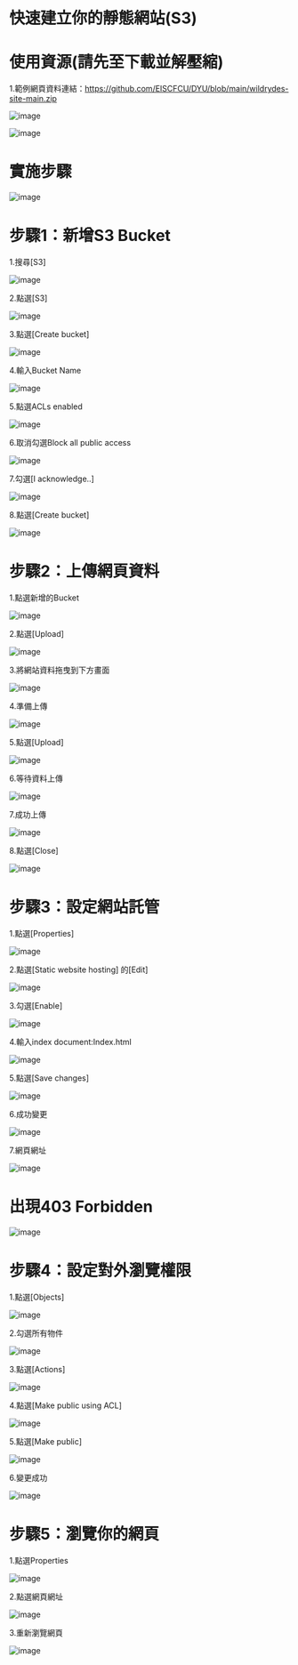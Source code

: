 # 快速建立你的靜態網站(S3)

# 使用資源(請先至下載並解壓縮)

1.範例網頁資料連結：https://github.com/EISCFCU/DYU/blob/main/wildrydes-site-main.zip

![image](https://user-images.githubusercontent.com/103306835/172284892-ede94367-6210-4eee-82c0-6827c34e37d3.png)



![image](https://user-images.githubusercontent.com/103306835/172282220-a0910688-7052-4f5f-8db7-151ad27f84fa.png)

# 實施步驟

![image](https://user-images.githubusercontent.com/103306835/172282245-df7b6c48-5437-4886-9b6b-86295e4ff3b9.png)

# 步驟1：新增S3 Bucket


1.搜尋[S3]

![image](https://user-images.githubusercontent.com/103306835/172282851-47dacda8-4944-4158-9055-e6582adc1564.png)

2.點選[S3]

![image](https://user-images.githubusercontent.com/103306835/172282920-d203c3f1-ec29-41e4-9c33-3170d79aaee1.png)

3.點選[Create bucket]

![image](https://user-images.githubusercontent.com/103306835/172282943-af99edbc-a263-4df4-b157-f84328ca2440.png)

4.輸入Bucket Name

![image](https://user-images.githubusercontent.com/103306835/172282979-c217e597-2bf0-4edc-a8c2-b82eda31e468.png)

5.點選ACLs enabled

![image](https://user-images.githubusercontent.com/103306835/172283009-17a21a22-dac6-48f1-b8e4-b135f6b751ea.png)

6.取消勾選Block all public access

![image](https://user-images.githubusercontent.com/103306835/172283035-f8ca5fe2-3117-49f8-9d84-2eaf918d7e02.png)

7.勾選[I acknowledge..]

![image](https://user-images.githubusercontent.com/103306835/172283061-42307a77-101f-45b4-b785-7cd982280ba0.png)

8.點選[Create bucket]

![image](https://user-images.githubusercontent.com/103306835/172283092-09efccec-4d96-4fd4-b605-944f7e95e0ee.png)

# 步驟2：上傳網頁資料

1.點選新增的Bucket

![image](https://user-images.githubusercontent.com/103306835/172283156-a522afdf-946f-471f-9b98-6babea123592.png)

2.點選[Upload]

![image](https://user-images.githubusercontent.com/103306835/172283180-5a5e2fb4-3569-426e-bd93-f26438c819f5.png)

3.將網站資料拖曳到下方畫面

![image](https://user-images.githubusercontent.com/103306835/172283202-4273e960-2ccc-4d30-a244-96bf7b7f4c22.png)

4.準備上傳

![image](https://user-images.githubusercontent.com/103306835/172283234-89a526b6-6860-423f-bb01-9a91115ba46b.png)

5.點選[Upload]

![image](https://user-images.githubusercontent.com/103306835/172283254-0120b054-dcc8-4edf-a706-721927996a8d.png)

6.等待資料上傳

![image](https://user-images.githubusercontent.com/103306835/172283273-2571ddb9-1edc-44f6-8b6b-ee0cb98682d3.png)

7.成功上傳

![image](https://user-images.githubusercontent.com/103306835/172283298-15f0eaca-5ce0-4b28-a767-2421920a4518.png)

8.點選[Close]

![image](https://user-images.githubusercontent.com/103306835/172283319-c98814f3-5787-40fc-868b-c2a842435526.png)

# 步驟3：設定網站託管

1.點選[Properties]

![image](https://user-images.githubusercontent.com/103306835/172283633-d8ab8874-fb2d-48db-8952-8680ea062e2b.png)

2.點選[Static website hosting] 的[Edit]

![image](https://user-images.githubusercontent.com/103306835/172283664-d12fdd33-5479-4895-932c-196b9bb8dff1.png)

3.勾選[Enable]

![image](https://user-images.githubusercontent.com/103306835/172283741-9a624150-9a8f-4a4b-9193-de6e85be1773.png)

4.輸入index document:Index.html

![image](https://user-images.githubusercontent.com/103306835/172283773-f814d6a0-55fd-44fe-9bdb-2cd60b9b3f93.png)

5.點選[Save changes]

![image](https://user-images.githubusercontent.com/103306835/172283804-36fc8206-6351-4264-a53e-3638644b56ad.png)

6.成功變更

![image](https://user-images.githubusercontent.com/103306835/172283946-2fe72873-bc51-442e-86d9-2036cce276ec.png)

7.網頁網址

![image](https://user-images.githubusercontent.com/103306835/172283995-10a16e50-48bf-432d-92e9-cddb320e646c.png)

# 出現403 Forbidden

![image](https://user-images.githubusercontent.com/103306835/172284063-46195c0c-c5ee-47cd-bcc9-0b41bc2f33aa.png)

# 步驟4：設定對外瀏覽權限

1.點選[Objects]

![image](https://user-images.githubusercontent.com/103306835/172284108-c66c1cb2-c625-440e-8676-b1cd7ab6477a.png)

2.勾選所有物件

![image](https://user-images.githubusercontent.com/103306835/172284138-013a629d-65b5-46e1-ab9b-9df1c21c4653.png)

3.點選[Actions]

![image](https://user-images.githubusercontent.com/103306835/172284177-f5c8f91e-f65e-41af-9065-52d402addd6f.png)

4.點選[Make public using ACL]

![image](https://user-images.githubusercontent.com/103306835/172284220-e73dbcba-3cc0-480e-a858-78034bbfce2f.png)

5.點選[Make public]

![image](https://user-images.githubusercontent.com/103306835/172284248-1234eeaa-5ba0-4c35-98bb-5c57894bfae7.png)

6.變更成功

![image](https://user-images.githubusercontent.com/103306835/172284289-c44eba97-ca8c-4320-8b79-79d437608c9c.png)


# 步驟5：瀏覽你的網頁

1.點選Properties

![image](https://user-images.githubusercontent.com/103306835/172284463-383fc982-06cf-4ad4-b0f0-74059ff4f4ec.png)

2.點選網頁網址

![image](https://user-images.githubusercontent.com/103306835/172284493-a8fbc173-d92f-40de-8bc1-20f1f318e0e6.png)

3.重新瀏覽網頁

![image](https://user-images.githubusercontent.com/103306835/172284524-188e728c-d91d-4961-b3f2-c7434259426c.png)


